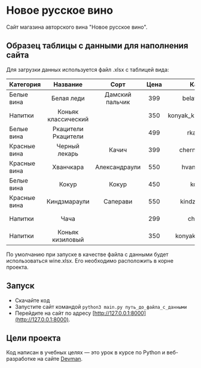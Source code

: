 # Новое русское вино

Сайт магазина авторского вина "Новое русское вино".

## Образец таблицы с данными для наполнения сайта
Для загрузки данных используется файл .xlsx с таблицей вида:

|Категория	 |Название	          |Сорт	           |Цена   |Картинка	            |Акция               |
|------------|:------------------:|:--------------:|:-----:|:----------------------:|-------------------:|
|Белые вина	 |Белая леди	      |Дамский пальчик |399	   |belaya_ledi.png         |Выгодное предложение|
|Напитки	 |Коньяк классический |		           |350	   |konyak_klassicheskyi.png|                    |	
|Белые вина	 |Ркацители	Ркацители |	               |499	   |rkaciteli.png	        |                    |
|Красные вина|Черный лекарь   	  |Качич	       |399	   |chernyi_lekar.png       |                    |	
|Красные вина|Хванчкара           |Александраули   |550	   |hvanchkara.png	        |                    |
|Белые вина	 |Кокур	              |Кокур	       |450	   |kokur.png               |                    |	
|Красные вина|Киндзмараули        |Саперави	       |550	   |kindzmarauli.png        |	                 |
|Напитки     |Чача                |		           |299	   |chacha.png	            |Выгодное предложение|
|Напитки	 |Коньяк кизиловый	  |	               |350	   |konyak_kizilovyi.png    |	                 |

По умолчанию при запуске в качестве файла с данными будет использоваться wine.xlsx. Его необходимо расположить в корне проекта.
   

## Запуск

- Скачайте код
- Запустите сайт командой `python3 main.py путь_до_файла_с_данными`
- Перейдите на сайт по адресу [http://127.0.0.1:8000](http://127.0.0.1:8000).

## Цели проекта

Код написан в учебных целях — это урок в курсе по Python и веб-разработке на сайте [Devman](https://dvmn.org).

